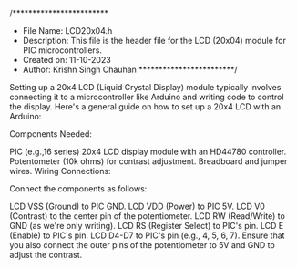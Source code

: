 /************************
 * File Name: LCD20x04.h
 * Description:	This file is the header	file for the LCD (20x04) module for PIC 
   microcontrollers.
 * Created on: 11-10-2023
 * Author: Krishn Singh Chauhan
 ************************/

Setting up a 20x4 LCD (Liquid Crystal Display) module typically involves connecting it to a microcontroller like Arduino and writing code to control the display. Here's a general guide on how to set up a 20x4 LCD with an Arduino:

Components Needed:

PIC (e.g.,16 series)
20x4 LCD display module with an HD44780 controller.
Potentometer (10k ohms) for contrast adjustment.
Breadboard and jumper wires.
Wiring Connections:

Connect the components as follows:

LCD VSS (Ground) to PIC GND.
LCD VDD (Power) to PIC 5V.
LCD V0 (Contrast) to the center pin of the potentiometer.
LCD RW (Read/Write) to GND (as we're only writing).
LCD RS (Register Select) to PIC's pin.
LCD E (Enable) to  PIC's pin.
LCD D4-D7 to  PIC's pin (e.g., 4, 5, 6, 7).
Ensure that you also connect the outer pins of the potentiometer to 5V and GND to adjust the contrast.

